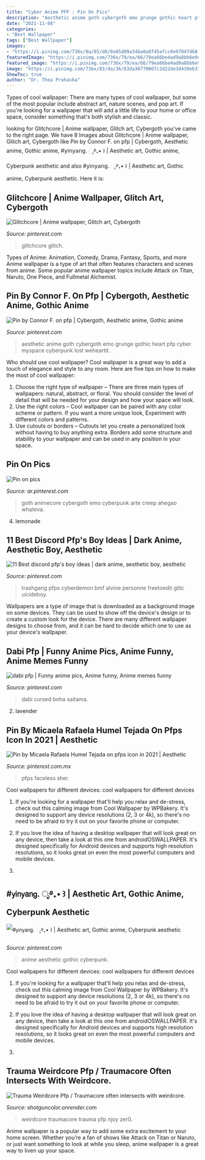 ```yaml
---
title: "Cyber Anime PFP : Pin On Pics"
description: "Aesthetic anime goth cybergoth emo grunge gothic heart pfp cyber myspace cyberpunk lost weheartit"
date: "2021-11-08"
categories:
- "Best Wallpaper"
tags: ["Best Wallpaper"]
images:
- "https://i.pinimg.com/736x/0a/85/d0/0a85d09a34ba0a8f45afcc0e97047d68.jpg"
featuredImage: "https://i.pinimg.com/736x/79/ea/66/79ea66be4ad9a8bb6e9c2a8224238d40.jpg"
featured_image: "https://i.pinimg.com/736x/79/ea/66/79ea66be4ad9a8bb6e9c2a8224238d40.jpg"
image: "https://i.pinimg.com/736x/83/da/36/83da36770067c2d22de3d430eb37d1aa.jpg"
ShowToc: true
author: "Dr. Thea Prohaska"
---
```



Types of cool wallpaper:
There are many types of cool wallpaper, but some of the most popular include abstract art, nature scenes, and pop art. If you're looking for a wallpaper that will add a little life to your home or office space, consider something that's both stylish and classic.

	

		
looking for Glitchcore | Anime wallpaper, Glitch art, Cybergoth you've came to the right page. We have 8 Images about Glitchcore | Anime wallpaper, Glitch art, Cybergoth like Pin by Connor F. on pfp | Cybergoth, Aesthetic anime, Gothic anime, #𝗒𝗂𝗇𝗒𝖺𝗇𝗀. ೃ࿔₊• ꒱ | Aesthetic art, Gothic anime, Cyberpunk aesthetic and also #𝗒𝗂𝗇𝗒𝖺𝗇𝗀. ೃ࿔₊• ꒱ | Aesthetic art, Gothic anime, Cyberpunk aesthetic. Here it is:
		
    
## Glitchcore | Anime Wallpaper, Glitch Art, Cybergoth

<img loading=lazy src="https://i.pinimg.com/736x/1a/ec/4a/1aec4a4049b7bc5571270f3ec9312834.jpg" onerror="this.onerror=null;this.src='https://tse3.mm.bing.net/th?id=OIP.ObwNbOZr4QYZBV4zFP8akgHaHJ&amp;pid=15.1';" alt="Glitchcore | Anime wallpaper, Glitch art, Cybergoth">

_Source: pinterest.com_

>glitchcore glitch. 

	

Types of Anime: Animation, Comedy, Drama, Fantasy, Sports, and more
Anime wallpaper is a type of art that often features characters and scenes from anime. Some popular anime wallpaper topics include Attack on Titan, Naruto, One Piece, and Fullmetal Alchemist.

    
## Pin By Connor F. On Pfp | Cybergoth, Aesthetic Anime, Gothic Anime

<img loading=lazy src="https://i.pinimg.com/736x/79/ea/66/79ea66be4ad9a8bb6e9c2a8224238d40.jpg" onerror="this.onerror=null;this.src='https://tse4.mm.bing.net/th?id=OIP.IQ-4efyB5GSsNDxufi2yxwHaGs&amp;pid=15.1';" alt="Pin by Connor F. on pfp | Cybergoth, Aesthetic anime, Gothic anime">

_Source: pinterest.com_

>aesthetic anime goth cybergoth emo grunge gothic heart pfp cyber myspace cyberpunk lost weheartit. 

	

Who should use cool wallpaper?
Cool wallpaper is a great way to add a touch of elegance and style to any room. Here are five tips on how to make the most of cool wallpaper: 
1) Choose the right type of wallpaper – There are three main types of wallpapers: natural, abstract, or floral. You should consider the level of detail that will be needed for your design and how your space will look. 
2) Use the right colors – Cool wallpaper can be paired with any color scheme or pattern. If you want a more unique look, Experiment with different colors and patterns. 
3) Use cutouts or borders – Cutouts let you create a personalized look without having to buy anything extra. Borders add some structure and stability to your wallpaper and can be used in any position in your space.

    
## Pin On Pics

<img loading=lazy src="https://i.pinimg.com/736x/83/da/36/83da36770067c2d22de3d430eb37d1aa.jpg" onerror="this.onerror=null;this.src='https://tse2.mm.bing.net/th?id=OIP.iRfjdPlA9FBf5VienVKghwAAAA&amp;pid=15.1';" alt="Pin on pics">

_Source: ar.pinterest.com_

>goth animecore cybergoth emo cyberpunk arte creep ahegao whateva. 

	

4. lemonade 

    
## 11 Best Discord Pfp&#039;s Boy Ideas | Dark Anime, Aesthetic Boy, Aesthetic

<img loading=lazy src="https://i.pinimg.com/474x/e0/d9/40/e0d940ad1720b21a9d2758dc54f97325.jpg" onerror="this.onerror=null;this.src='https://tse1.mm.bing.net/th?id=OIP.ksko4gSAM7pxFO5E42S8oAAAAA&amp;pid=15.1';" alt="11 Best discord pfp&#039;s boy ideas | dark anime, aesthetic boy, aesthetic">

_Source: pinterest.com_

>trashgang pfps cyberdemon bmf alvine personne freetoedit glitc uicideboy. 

	

Wallpapers are a type of image that is downloaded as a background image on some devices. They can be used to show off the device's design or to create a custom look for the device. There are many different wallpaper designs to choose from, and it can be hard to decide which one to use as your device's wallpaper.

    
## Dabi Pfp | Funny Anime Pics, Anime Funny, Anime Memes Funny

<img loading=lazy src="https://i.pinimg.com/originals/0f/32/77/0f3277946d3ef6c932ddd1dd3bd2b03e.jpg" onerror="this.onerror=null;this.src='https://tse2.mm.bing.net/th?id=OIP.wDqmB2AOh48wDz9QFPR8tQHaHH&amp;pid=15.1';" alt="dabi pfp | Funny anime pics, Anime funny, Anime memes funny">

_Source: pinterest.com_

>dabi cursed bnha saitama. 

	

2. lavender 

    
## Pin By Micaela Rafaela Humel Tejada On Pfps Icon In 2021 | Aesthetic

<img loading=lazy src="https://i.pinimg.com/736x/25/a3/e4/25a3e40bf8d888722be690077067d61b.jpg" onerror="this.onerror=null;this.src='https://tse2.mm.bing.net/th?id=OIP.U3GeJ7SbOieJs6nUsCgOHQHaHZ&amp;pid=15.1';" alt="Pin by Micaela Rafaela Humel Tejada on pfps icon in 2021 | Aesthetic">

_Source: pinterest.com.mx_

>pfps faceless sher. 

	

Cool wallpapers for different devices:
cool wallpapers for different devices 

1. If you're looking for a wallpaper that'll help you relax and de-stress, check out this calming image from Cool Wallpaper by WPBakery. It's designed to support any device resolutions (2, 3 or 4k), so there's no need to be afraid to try it out on your favorite phone or computer.

2. If you love the idea of having a desktop wallpaper that will look great on any device, then take a look at this one from androidOSWALLPAPER. It's designed specifically for Android devices and supports high resolution resolutions, so it looks great on even the most powerful computers and mobile devices.

3.

    
## #𝗒𝗂𝗇𝗒𝖺𝗇𝗀. ೃ࿔₊• ꒱ | Aesthetic Art, Gothic Anime, Cyberpunk Aesthetic

<img loading=lazy src="https://i.pinimg.com/736x/0a/85/d0/0a85d09a34ba0a8f45afcc0e97047d68.jpg" onerror="this.onerror=null;this.src='https://tse2.mm.bing.net/th?id=OIP.yHUVeZ4_ifBJA8ZQxtmmxwHaHa&amp;pid=15.1';" alt="#𝗒𝗂𝗇𝗒𝖺𝗇𝗀. ೃ࿔₊• ꒱ | Aesthetic art, Gothic anime, Cyberpunk aesthetic">

_Source: pinterest.com_

>anime aesthetic gothic cyberpunk. 

	

Cool wallpapers for different devices:
cool wallpapers for different devices 

1. If you're looking for a wallpaper that'll help you relax and de-stress, check out this calming image from Cool Wallpaper by WPBakery. It's designed to support any device resolutions (2, 3 or 4k), so there's no need to be afraid to try it out on your favorite phone or computer.

2. If you love the idea of having a desktop wallpaper that will look great on any device, then take a look at this one from androidOSWALLPAPER. It's designed specifically for Android devices and supports high resolution resolutions, so it looks great on even the most powerful computers and mobile devices.

3.

    
## Trauma Weirdcore Pfp / Traumacore Often Intersects With Weirdcore.

<img loading=lazy src="https://pbs.twimg.com/media/EUb_kdMUYAEJmyQ.jpg" onerror="this.onerror=null;this.src='https://tse4.mm.bing.net/th?id=OIP.yA-oUiOskvB2UOizNFka6wHaE8&amp;pid=15.1';" alt="Trauma Weirdcore Pfp / Traumacore often intersects with weirdcore.">

_Source: shotguncolor.onrender.com_

>weirdcore traumacore trauma pfp njoy zer0. 

	

Anime wallpaper is a popular way to add some extra excitement to your home screen. Whether you’re a fan of shows like Attack on Titan or Naruto, or just want something to look at while you sleep, anime wallpaper is a great way to liven up your space.


